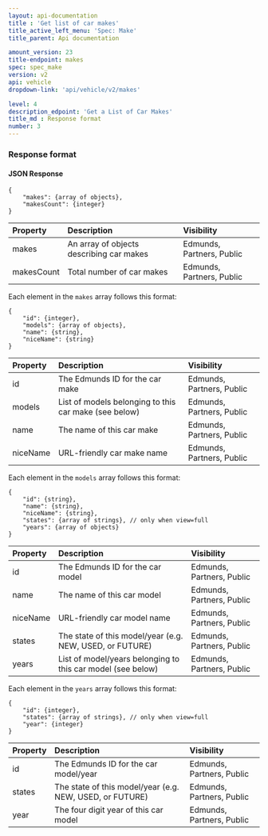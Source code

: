 ```yaml
---
layout: api-documentation
title : 'Get list of car makes'
title_active_left_menu: 'Spec: Make'
title_parent: Api documentation

amount_version: 23
title-endpoint: makes
spec: spec_make
version: v2
api: vehicle
dropdown-link: 'api/vehicle/v2/makes'

level: 4
description_edpoint: 'Get a List of Car Makes'
title_md : Response format
number: 3
---
```


### Response format

#### JSON Response

	{
		"makes": {array of objects},
		"makesCount": {integer}
	}

| Property      | Description                                              | Visibility                |
|:--------------|:---------------------------------------------------------|:------------------------- |
| makes    		| An array of objects describing car makes                 | Edmunds, Partners, Public |
| makesCount 	| Total number of car makes								   | Edmunds, Partners, Public |

Each element in the <code>makes</code> array follows this format:

	{
		"id": {integer},
		"models": {array of objects},
		"name": {string},
		"niceName": {string}
	}
	
| Property      | Description                                              | Visibility                |
|:--------------|:---------------------------------------------------------|:------------------------- |
| id            | The Edmunds ID for the car make                          | Edmunds, Partners, Public |
| models        | List of models belonging to this car make (see below)    | Edmunds, Partners, Public |
| name          | The name of this car make                                | Edmunds, Partners, Public |
| niceName      | URL-friendly car make name	                           | Edmunds, Partners, Public |
	
Each element in the <code>models</code> array follows this format:

	{
		"id": {string},
		"name":	{string},
		"niceName": {string},
		"states": {array of strings}, // only when view=full
		"years": {array of objects}
	}

| Property      | Description                                                    | Visibility                |
|:--------------|:---------------------------------------------------------------|:------------------------- |
| id            | The Edmunds ID for the car model                               | Edmunds, Partners, Public |
| name          | The name of this car model                                     | Edmunds, Partners, Public |
| niceName      | URL-friendly car model name                                    | Edmunds, Partners, Public |
| states        | The state of this model/year (e.g. NEW, USED, or FUTURE)       | Edmunds, Partners, Public |
| years         | List of model/years belonging to this car model (see below)    | Edmunds, Partners, Public |
		
Each element in the <code>years</code> array follows this format:

	{
		"id": {integer},
		"states": {array of strings}, // only when view=full
		"year": {integer}
	}
	
| Property      | Description                                                    | Visibility                |
|:--------------|:---------------------------------------------------------------|:------------------------- |
| id            | The Edmunds ID for the car model/year                          | Edmunds, Partners, Public |
| states        | The state of this model/year (e.g. NEW, USED, or FUTURE)       | Edmunds, Partners, Public |
| year          | The four digit year of this car model                          | Edmunds, Partners, Public |
